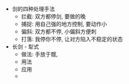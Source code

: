 - 剑的四种处理手法
	- 拦截: 双方都停剑, 要做的晚
	- 捕捉: 用自己强的地方控制, 要动作小
	- 偏斜: 双方都不停, 小偏斜方便刺
	- 打落: 我停你不停, 让对方陷入不稳定的状态
- 长剑 - 犁式
	- 做法: 手放于髋,
	- 用法
	- 应用
	-